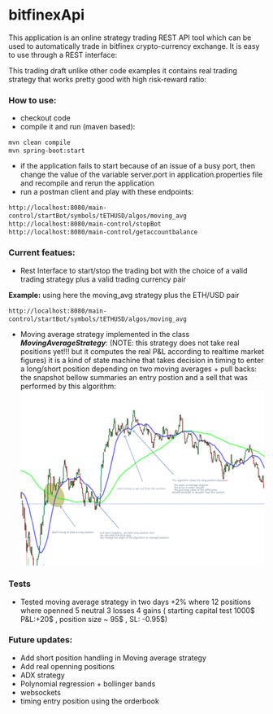 # bitfinexApi

This application is an online strategy trading REST API tool which can be used to automatically trade in bitfinex crypto-currency exchange.
It is easy to use through a REST interface:


This trading draft unlike other code examples it contains real trading strategy that works pretty good with high risk-reward ratio:

### How to use:

- checkout code
- compile it and run (maven based):

```
mvn clean compile
mvn spring-boot:start
```
- if the application fails to start because of an issue of a busy port, then change the value of the variable server.port in application.properties file and recompile and rerun the application 
- run a postman client and play with these endpoints:

```
http://localhost:8080/main-control/startBot/symbols/tETHUSD/algos/moving_avg
http://localhost:8080/main-control/stopBot
http://localhost:8080/main-control/getaccountbalance
```


### Current featues:

- Rest Interface to start/stop the trading bot  with the choice of a valid trading strategy plus a valid trading currency pair 

**Example:** using here the moving_avg strategy plus the ETH/USD pair
```
http://localhost:8080/main-control/startBot/symbols/tETHUSD/algos/moving_avg
```

- Moving average strategy implemented in the class ***MovingAverageStrategy***:  (NOTE: this strategy does not take real positions yet!!! but it computes the real P&L according to realtime market figures)
        it is a kind of state machine that takes decision in timing to enter a long/short position depending on two moving averages + pull backs: the snapshot bellow summaries an entry postion and a sell that was performed by this algorithm:
     ![Moving average strategy](moving-average-strategy.png)

### Tests 

- Tested moving average strategy in two days +2% where 12 positions where openned 5 neutral 3 losses 4 gains ( starting capital test 1000$ P&L:+20$ , position size ~ 95$ , SL: -0.95$)

### Future updates:

- Add short position handling in Moving average strategy 
- Add real openning positions
- ADX strategy
- Polynomial regression + bollinger bands
- websockets 
- timing entry position using the orderbook

